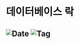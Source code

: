 # 데이터베이스 락

![Date](https://img.shields.io/badge/Date-2024--12--24-blue)
![Tag](https://img.shields.io/badge/Tag-Database-white)
---
